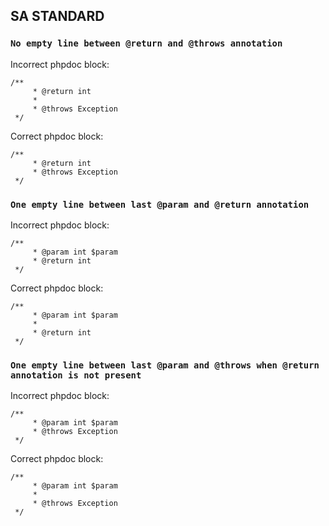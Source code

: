 ## SA STANDARD

### `No empty line between @return and @throws annotation`

Incorrect phpdoc block:
```
/**
     * @return int
     *
     * @throws Exception
 */
```

Correct phpdoc block:
```
/**
     * @return int
     * @throws Exception
 */
```

### `One empty line between last @param and @return annotation`

Incorrect phpdoc block:
```
/**
     * @param int $param
     * @return int
 */
```

Correct phpdoc block:
```
/**
     * @param int $param
     *
     * @return int
 */
```

### `One empty line between last @param and @throws when @return annotation is not present`

Incorrect phpdoc block:
```
/**
     * @param int $param
     * @throws Exception
 */
```

Correct phpdoc block:
```
/**
     * @param int $param
     *
     * @throws Exception
 */
```
